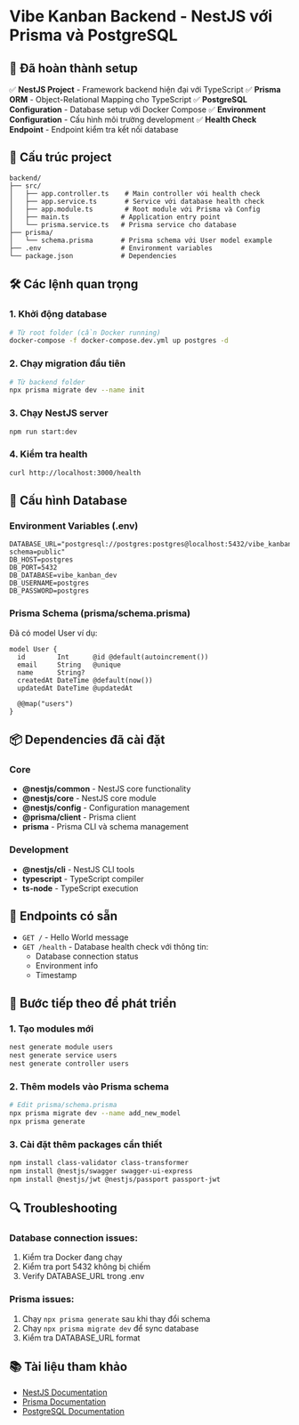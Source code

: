 # Vibe Kanban Backend - NestJS với Prisma và PostgreSQL

## 🚀 Đã hoàn thành setup

✅ **NestJS Project** - Framework backend hiện đại với TypeScript
✅ **Prisma ORM** - Object-Relational Mapping cho TypeScript
✅ **PostgreSQL Configuration** - Database setup với Docker Compose
✅ **Environment Configuration** - Cấu hình môi trường development
✅ **Health Check Endpoint** - Endpoint kiểm tra kết nối database

## 📁 Cấu trúc project

```
backend/
├── src/
│   ├── app.controller.ts    # Main controller với health check
│   ├── app.service.ts       # Service với database health check
│   ├── app.module.ts        # Root module với Prisma và Config
│   ├── main.ts             # Application entry point
│   └── prisma.service.ts   # Prisma service cho database
├── prisma/
│   └── schema.prisma       # Prisma schema với User model example
├── .env                    # Environment variables
└── package.json            # Dependencies
```

## 🛠 Các lệnh quan trọng

### 1. Khởi động database
```bash
# Từ root folder (cần Docker running)
docker-compose -f docker-compose.dev.yml up postgres -d
```

### 2. Chạy migration đầu tiên
```bash
# Từ backend folder
npx prisma migrate dev --name init
```

### 3. Chạy NestJS server
```bash
npm run start:dev
```

### 4. Kiểm tra health
```bash
curl http://localhost:3000/health
```

## 🔧 Cấu hình Database

### Environment Variables (.env)
```
DATABASE_URL="postgresql://postgres:postgres@localhost:5432/vibe_kanban_dev?schema=public"
DB_HOST=postgres
DB_PORT=5432
DB_DATABASE=vibe_kanban_dev
DB_USERNAME=postgres
DB_PASSWORD=postgres
```

### Prisma Schema (prisma/schema.prisma)
Đã có model User ví dụ:
```prisma
model User {
  id        Int      @id @default(autoincrement())
  email     String   @unique
  name      String?
  createdAt DateTime @default(now())
  updatedAt DateTime @updatedAt

  @@map("users")
}
```

## 📦 Dependencies đã cài đặt

### Core
- **@nestjs/common** - NestJS core functionality
- **@nestjs/core** - NestJS core module
- **@nestjs/config** - Configuration management
- **@prisma/client** - Prisma client
- **prisma** - Prisma CLI và schema management

### Development
- **@nestjs/cli** - NestJS CLI tools
- **typescript** - TypeScript compiler
- **ts-node** - TypeScript execution

## 🎯 Endpoints có sẵn

- `GET /` - Hello World message
- `GET /health` - Database health check với thông tin:
  - Database connection status
  - Environment info
  - Timestamp

## 🚀 Bước tiếp theo để phát triển

### 1. Tạo modules mới
```bash
nest generate module users
nest generate service users
nest generate controller users
```

### 2. Thêm models vào Prisma schema
```bash
# Edit prisma/schema.prisma
npx prisma migrate dev --name add_new_model
npx prisma generate
```

### 3. Cài đặt thêm packages cần thiết
```bash
npm install class-validator class-transformer
npm install @nestjs/swagger swagger-ui-express
npm install @nestjs/jwt @nestjs/passport passport-jwt
```

## 🔍 Troubleshooting

### Database connection issues:
1. Kiểm tra Docker đang chạy
2. Kiểm tra port 5432 không bị chiếm
3. Verify DATABASE_URL trong .env

### Prisma issues:
1. Chạy `npx prisma generate` sau khi thay đổi schema
2. Chạy `npx prisma migrate dev` để sync database
3. Kiểm tra DATABASE_URL format

## 📚 Tài liệu tham khảo

- [NestJS Documentation](https://docs.nestjs.com/)
- [Prisma Documentation](https://www.prisma.io/docs/)
- [PostgreSQL Documentation](https://www.postgresql.org/docs/)
